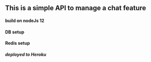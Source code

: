## This is a simple API to manage a chat feature

#### build on nodeJs 12

#### DB setup

#### Redis setup

##### deployed to Heroku